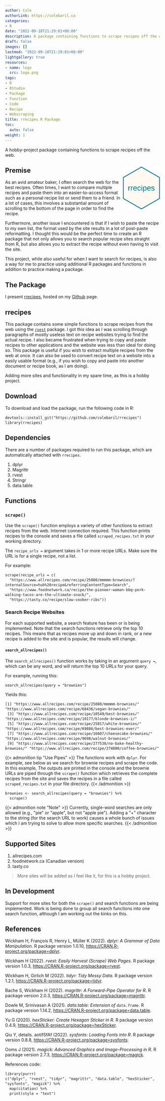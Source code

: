 ```yaml
---
author: Cole
authorLink: https://colebaril.ca
categories:
- R
date: "2022-09-18T21:29:01+08:00"
description: A package containing functions to scrape recipes off the web. 
draft: false
images: []
lastmod: "2022-09-18T21:29:01+08:00"
lightgallery: true
resources:
- name: logo
  src: logo.png
tags:
- R
- RStudio
- Package
- Function
- Code
- Recipe
- Webscraping
title: rrecipes R Package
toc:
  auto: false
weight: 1
---
```


A hobby-project package containing functions to scrape recipes off the web. 

<!--more-->

## Premise <img src='logo.png' align="right" height="139" />

As an avid amateur baker, I often search the web for the best recipes. Often times, I want to compare multiple recipes and paste them into an easier-to-access format such as a personal recipe list or send them to a friend. In a lot of cases, this involves a substantial amount of scrolling to the bottom of the page in order to find the recipe. 

Furthermore, another issue I encountered is that if I wish to paste the recipe to my own list, the format used by the site results in a lot of post-paste reformatting. I thought this would be the perfect time to create an R package that not only allows you to search popular recipe sites straight from R, but also allows you to extract the recipe without even having to visit the site. 

This project, while also useful for when I want to search for recipes, is also a way for me to practice using additional R packages and functions in addition to practice making a package. 

## The Package 

I present [rrecipes](https://github.com/colebaril/rrecipes), hosted on my [Github](https://github.com/colebaril) page. 

## rrecipes

This package contains some simple functions to scrape recipes from the web using the [`rvest`](https://rvest.tidyverse.org/) package. I got this idea as I was scrolling through paragraphs of mostly useless text on recipe websites trying to find the actual recipe. I also became frustrated when trying to copy and paste recipes to other applications and the website was less than ideal for doing so. This package is useful if you wish to extract multiple recipes from the web at once. It can also be used to convert recipe text on a website into a easily usable format (e.g., if you wish to copy and paste into another document or recipe book, as I am doing). 

Adding more sites and functionality in my spare time, as this is a hobby project.

## Download

To download and load the package, run the following code in R: 

```{R, rrecipes download}
devtools::install_git("https://github.com/colebaril/rrecipes")
library(rrecipes)
```

## Dependencies

There are a number of packages required to run this package, which are automatically attached with `rrecipes`.

1. dplyr
2. Magrittr
3. rvest
4. Stringr
5. data.table

## Functions


### `scrape()`

Use the `scrape()` function employs a variety of other functions to extract recipes from the web. Internet connection required. This function prints recipes to the console and saves a file called `scraped_recipes.txt` in your working directory. 

The `recipe_urls =`  argument takes in 1 or more recipe URLs. Make sure the URL is for a single recipe, not a list.

For example:

```{R}
scrape(recipe_urls = c(
  "https://www.allrecipes.com/recipe/25080/mmmmm-brownies/?internalSource=hub%20recipe&referringContentType=Search",
  "https://www.foodnetwork.ca/recipe/the-pioneer-woman-bbq-pork-walking-tacos-are-the-ultimate-snack/",
  "https://tasty.co/recipe/slow-cooker-ribs")) 
```
### Search Recipe Websites 

For each supported website, a search feature has been or is being implemented. Note that the search functions retrieve only the top 10 recipes. This means that as recipes move up and down in rank, or a new recipe is added to the site and is popular, the results will change.

#### `search_allrecipes()`

The `search_allrecipes()` function works by taking in an argument `query =`, which can be any word, and will return the top 10 URLs for your query. 

For example, running this:

```{R}
search_allrecipes(query = "brownies")
```
Yields this:
```
[1] "https://www.allrecipes.com/recipe/25080/mmmmm-brownies/"            "https://www.allrecipes.com/recipe/68436/vegan-brownies/"           
 [3] "https://www.allrecipes.com/recipe/10549/best-brownies/"             "https://www.allrecipes.com/recipe/10177/blonde-brownies-i/"        
 [5] "https://www.allrecipes.com/recipe/25817/white-brownies/"            "https://www.allrecipes.com/recipe/69886/best-brownies-ever/"       
 [7] "https://www.allrecipes.com/recipe/16607/cheesecake-brownies/"       "https://www.allrecipes.com/recipe/9698/walnut-brownies/"           
 [9] "https://www.allrecipes.com/recipe/277538/no-bake-healthy-brownies/" "https://www.allrecipes.com/recipe/274800/coffee-brownies/"         
 ```
{{< admonition tip "Use Pipes" >}}
The functions work with `dplyr`. For example, see below as we search for brownie recipes and scrape the code. In this example, The outputs are printed in the console and the brownie URLs are piped through the `scrape()` function which retrieves the complete recipes from the site and saves the recipes in a file called `scraped_recipes.txt` in your file directory. 
{{< /admonition >}} 


```
brownies <- search_allrecipes(query = "brownies") %>% 
  scrape()
```

{{< admonition note "Note" >}}
Currently, single-word searches are only allowed (e.g., "pie" or "apple", but not "apple pie"). Adding a "+" character to the string (for the search URL to work) causes a whole bunch of issues which I am trying to solve to allow more specific searches.
{{< /admonition >}}

## Supported Sites

1. allrecipes.com
2. foodnetwork.ca (Canadian version)
3. tasty.co

> More sites will be added as I feel like it, for this is a hobby project.

## In Development 

Support for more sites for both the `scrape()` and search functions are being implemented. Work is being done to group all search functions into one search function, although I am working out the kinks on this. 

## References 

Wickham H, François R, Henry L, Müller K (2022). _dplyr: A Grammar of Data Manipulation_. R package version 1.0.10,
<https://CRAN.R-project.org/package=dplyr>.

Wickham H (2022). _rvest: Easily Harvest (Scrape) Web Pages_. R package version 1.0.3, <https://CRAN.R-project.org/package=rvest>.

Wickham H, Girlich M (2022). _tidyr: Tidy Messy Data_. R package version 1.2.1, <https://CRAN.R-project.org/package=tidyr>.

Bache S, Wickham H (2022). _magrittr: A Forward-Pipe Operator for R_. R package version 2.0.3,
<https://CRAN.R-project.org/package=magrittr>.

Dowle M, Srinivasan A (2021). _data.table: Extension of `data.frame`_. R package version 1.14.2,
<https://CRAN.R-project.org/package=data.table>.

Yu G (2020). _hexSticker: Create Hexagon Sticker in R_. R package version 0.4.9, <https://CRAN.R-project.org/package=hexSticker>.

Qiu Y, details. aotifSfAf (2022). _sysfonts: Loading Fonts into R_. R package version 0.8.8, <https://CRAN.R-project.org/package=sysfonts>.

Ooms J (2021). _magick: Advanced Graphics and Image-Processing in R_. R package version 2.7.3, <https://CRAN.R-project.org/package=magick>.

References code:

```{R}
library(purrr)
c("dplyr", "rvest", "tidyr", "magrittr", "data.table", "hexSticker", "sysfonts", "magick") %>%
  map(citation) %>%
  print(style = "text")
```
